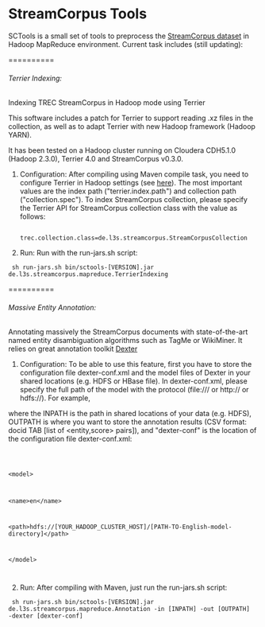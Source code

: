 StreamCorpus Tools
==================

SCTools is a small set of tools to preprocess the [StreamCorpus dataset](http://s3.amazonaws.com/aws-publicdatasets/trec/ts/index.html) in Hadoop MapReduce environment. Current task includes (still updating):


==========
###### Terrier Indexing: ######


Indexing TREC StreamCorpus in Hadoop mode using Terrier

This software includes a patch for Terrier to support reading .xz files in the collection, as well as to adapt Terrier with new Hadoop framework (Hadoop YARN).

It has been tested on a Hadoop cluster running on Cloudera CDH5.1.0 (Hadoop 2.3.0), Terrier 4.0 and StreamCorpus v0.3.0.



1. Configuration: After compiling using Maven compile task, you need to configure Terrier in Hadoop settings (see [here](http://terrier.org/docs/v4.0/hadoop_configuration.html)). The most important values are the index path ("terrier.index.path") and collection path ("collection.spec"). To index StreamCorpus collection, please specify the Terrier API for StreamCorpus collection class with the value as follows:

     <code> trec.collection.class=de.l3s.streamcorpus.StreamCorpusCollection</code>

2. Run: Run with the run-jars.sh script: 

<code> sh run-jars.sh bin/sctools-[VERSION].jar de.l3s.streamcorpus.mapreduce.TerrierIndexing</code>

==========
###### Massive Entity Annotation: ######

Annotating massively the StreamCorpus documents with state-of-the-art named entity disambiguation algorithms such as TagMe or WikiMiner. It relies on great annotation toolkit [Dexter](http://dexter.isti.cnr.it)

1. Configuration: To be able to use this feature, first you have to store the configuration file dexter-conf.xml and the model files of Dexter in your shared locations (e.g. HDFS or HBase file). In dexter-conf.xml, please specify the full path of the model with the protocol (file:/// or http:// or hdfs://). For example, 

where the INPATH is the path in shared locations of your data (e.g. HDFS), OUTPATH is where you want to store the annotation results (CSV format: docid TAB [list of <entity,score> pairs]), and "dexter-conf" is the location of the configuration file dexter-conf.xml:

<p><code>

&lt;model&gt; 

 &lt;name&gt;en&lt;/name&gt;

 &lt;path&gt;hdfs://[YOUR_HADOOP_CLUSTER_HOST]/[PATH-TO-English-model-directory]&lt;/path&gt;

&lt;/model&gt;

</code>
</p>


2. Run: After compiling with Maven, just run the run-jars.sh script:

<code> sh run-jars.sh bin/sctools-[VERSION].jar de.l3s.streamcorpus.mapreduce.Annotation -in [INPATH] -out [OUTPATH] -dexter [dexter-conf]</code>
